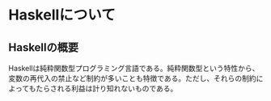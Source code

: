 # Haskellについて

## Haskellの概要
Haskellは純粋関数型プログラミング言語である。純粋関数型という特性から、
変数の再代入の禁止など制約が多いことも特徴である。ただし、それらの制約に
よってもたらされる利益は計り知れないものである。
